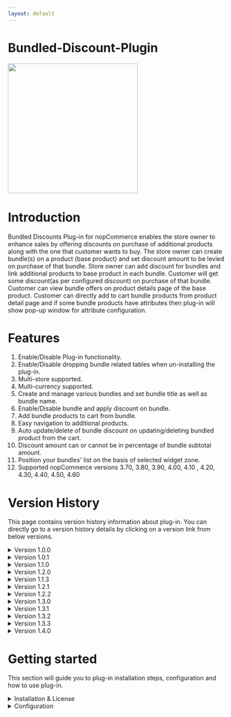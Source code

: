 ```yaml
---
layout: default
---
```


# Bundled-Discount-Plugin 
<img src= "https://shop.nopaccelerate.com/images/thumbs/0001189_bundled-discounts-plugin_570.png" width="300" height="300"> 

# **Introduction**

Bundled Discounts Plug-in for nopCommerce enables the store owner to enhance sales by offering discounts on purchase of additional products along with the one that customer wants to buy. The store owner can create bundle(s) on a product (base product) and set discount amount to be levied on purchase of that bundle. Store owner can add discount for bundles and link additional products to base product in each bundle. Customer will get some discount(as per configured discount) on purchase of that bundle. Customer can view bundle offers on product details page of the base product. Customer can directly add to cart bundle products from product detail page and if some bundle products have attributes then plug-in will show pop-up window for attribute configuration.

# **Features**

1. Enable/Disable Plug-in functionality.
2. Enable/Disable dropping bundle related tables when un-installing the plug-in.
3. Multi-store supported.
4. Multi-currency supported.
5. Create and manage various bundles and set bundle title as well as bundle name.
6. Enable/Disable bundle and apply discount on bundle.
7. Add bundle products to cart from bundle.
8. Easy navigation to additional products.
9. Auto update/delete of bundle discount on updating/deleting bundled product from the cart.
10. Discount amount can or cannot be in percentage of bundle subtotal amount.
11. Position your bundles' list on the basis of selected widget zone.
12. Supported nopCommerce versions 3.70, 3.80, 3.90, 4.00, 4.10 , 4.20, 4.30, 4.40, 4.50, 4.60

# **Version History**

This page contains version history information about plug-in. You can directly go to a version history details by clicking on a version link from below versions.

<details>
  <summary>Version 1.0.0</summary>
  
  <table>
    <tr>
      <th>Release Date</th>
      <td>January 24, 2017</td>
    </tr>
    <tr>
      <th>Plug-In Version</th>
      <td>1.0.0</td>
    </tr>
    <tr>
      <th>Supported nopCommerce Version</th>
      <td>3.80</td>
    </tr>
  </table>
  
**Features:**

1. Create bundles with discount on base product and add product(s) to them.
2. Display active bundles to customers on product details page.
3. Add bundle to cart more than once.
4. Configure attributes for products of the bundle before adding them to cart.
5. Multi-currency support.
6. Multi-store support. 
</details>

<details>
  <summary>Version 1.0.1</summary>
  
  <table>
    <tr>
      <th>Release Date</th>
      <td>February 13, 2017</td>
    </tr>
    <tr>
      <th>Plug-In Version</th>
      <td>1.0.1</td>
    </tr>
    <tr>
      <th>Supported nopCommerce Version</th>
      <td>3.80</td>
    </tr>
  </table>

**Bug Fix:**

1. Wrong calculation of cart total if shipping calculated on checkout page.
</details>

<details>
  <summary>Version 1.1.0</summary>
  
  <table>
    <tr>
      <th>Release Date</th>
      <td>March 10, 2017</td>
    </tr>
    <tr>
      <th>Plug-In Version</th>
      <td>1.1.0</td>
    </tr>
    <tr>
      <th>Supported nopCommerce Version</th>
      <td>3.80,3.90</td>
    </tr>
  </table>

**Features:**

1. Widget Zone Displayed through xml and not through Enum
2. 0 Discount also possible  
3. Display total bundle amount on product detail page
4. Upgrade Plug-in to nopComerce 3.90
</details>

<details>
  <summary>Version 1.2.0</summary>
  
  <table>
    <tr>
      <th>Release Date</th>
      <td>January 24, 2018</td>
    </tr>
    <tr>
      <th>Plug-In Version</th>
      <td>1.2.0</td>
    </tr>
    <tr>
      <th>Supported nopCommerce Version</th>
      <td>4.0</td>
    </tr>
  </table>

**Features:**

1. Upgrade Plug-in to nopComerce 4.0.
   
**Bug:**

1. Manage bundled discount tab --> When we give percentage in decimal it is not display properly.  
2. Remove the price from Bundle discount modal pop-up.
</details>

<details>
  <summary>Version 1.1.3</summary>
  
  <table>
    <tr>
      <th>Release Date</th>
      <td>March 06, 2018</td>
    </tr>
    <tr>
      <th>Plug-In Version</th>
      <td>1.1.3</td>
    </tr>
    <tr>
      <th>Supported nopCommerce Version</th>
      <td>3.70</td>
    </tr>
  </table>

**Features:**

1. Added support  to nopComerce 3.70.
</details>

<details>
  <summary>Version 1.2.1</summary>
  
  <table>
    <tr>
      <th>Release Date</th>
      <td>March 13, 2018</td>
    </tr>
    <tr>
      <th>Plug-In Version</th>
      <td>1.2.1</td>
    </tr>
    <tr>
      <th>Supported nopCommerce Version</th>
      <td>3.70, 3.80, 3.90, 4.00</td>
    </tr>
  </table>

**Features:**

1. Update CORE License DLL 
</details>

<details>
  <summary>Version 1.2.2</summary>
  
  <table>
    <tr>
      <th>Release Date</th>
      <td>March 19, 2018</td>
    </tr>
    <tr>
      <th>Plug-In Version</th>
      <td>1.2.2</td>
    </tr>
    <tr>
      <th>Supported nopCommerce Version</th>
      <td>3.70, 3.80, 3.90, 4.00</td>
    </tr>
  </table>
   
**Bug:**

1. Fixed issue of error log of Null reference exception on customer and order edit event.
</details>

<details>
  <summary>Version 1.3.0</summary>
  
  <table>
    <tr>
      <th>Release Date</th>
      <td>October 10, 2018</td>
    </tr>
    <tr>
      <th>Plug-In Version</th>
      <td>1.3.0</td>
    </tr>
    <tr>
      <th>Supported nopCommerce Version</th>
      <td>4.10</td>
    </tr>
  </table>

   
**Feature:**

1. Added support for nopCommerce 4.10.
</details>

<details>
  <summary>Version 1.3.1</summary>
  
  <table>
    <tr>
      <th>Release Date</th>
      <td>April 05, 2019</td>
    </tr>
    <tr>
      <th>Plug-In Version</th>
      <td>1.3.1</td>
    </tr>
    <tr>
      <th>Supported nopCommerce Version</th>
      <td>4.10</td>
    </tr>
  </table>

**Bug:**

1. Fixed issue - plugin not support with other plugins

2. Fixed design issue of Store selection option on license register and configure page

3. Exception on bundle product configuration and filtering

4. On bundle popup, product name was not displaying correct
   
**Feature:**

1. Added support for root theme for nopCommerce 4.10
</details>

<details>
  <summary>Version 1.3.2</summary>
  
  <table>
    <tr>
      <th>Release Date</th>
      <td>June 03, 2019</td>
    </tr>
    <tr>
      <th>Plug-In Version</th>
      <td>1.3.2</td>
    </tr>
    <tr>
      <th>Supported nopCommerce Version</th>
      <td>4.10</td>
    </tr>
  </table>

**Bug Fix:**

1. Fixed issue - Added compatibility with RealOnePageCheckout plugin (nopTemplate).



[Note: We have made plugin compatible with RealOnePageCheckout plugin of nopTemplate, for that you need to make few minor changes, please take a
<details>
  <summary>look here . ]</summary>
  
**Make Bundled discount compatible with RealOnePageCheckout plugin(nopTemplate)**
To make Bundled discount plugin compatible with RealOnePageCheckout Plugin of nopTemplate you need to follow few steps as below:

Step:1
- Add id="sub-total" In
- SevenSpikes.Nop.Plugins.RealOnePageCheckout\Views\RealOnePageCheckout\OrderTotals.cshtml
- Go to first <tr> row section of table as shown in below image:

![image](https://github.com/user-attachments/assets/c4c5ffa7-d5eb-42f0-9351-630d1b1dae34)


Step:2
Add id="real-onepage-total" In SevenSpikes.Nop.Plugins.RealOnePageCheckout\Views\RealOnePageCheckout\OrderTotals.cshtml

Go to <tr class="order-total"> </tr> section as shown in below image:   

![image](https://github.com/user-attachments/assets/dc163217-48b1-4d5a-9502-5d693e200c17)


Step:3

Go to SevenSpikes.Nop.Plugins.RealOnePageCheckout\Views\RealOnePageCheckout\OrderTotals.cshtml and add following script in end of the page.

<p class="space"> 
<script>

    //ajax-call on SubTotal value change

    var orderSubTotal = document.getElementById('sub-total');

    var UpdateOrderSummary = {

        Url: '@Url.Action("UpdateRealOnePageCheckoutOrderSummary", "BundledDiscounts")'

    }

    orderSubTotal.addEventListener('DOMSubtreeModified', UpdateOrderSection);



    function UpdateOrderSection(e) {

        $.ajax({

            url: UpdateOrderSummary.Url,

            type: "POST",

            success: function (result) {

                if (result.Success) {

                    if (result.BundledDiscount == "") {

                        $('.order-bundle-discount').hide();

                    }

                    else {

                        // add class

                        if (!$(".cart-total tbody tr:first").hasClass('sub-total-row')) {

                            //adding class in Table first <tr> row(SubTotal)

                            $(".cart-total tbody tr:first").addClass('sub-total-row');

                        }



                        //inject bundled  discount field after SubTotal

                        var bundleHtml = "<tr class='order-bundle-discount'><td class='cart-total-left'>@T("Nop.Plugin.XcellenceIt.BundledDiscounts.Totals.BundleDiscount"):</label >" +

                            "</td><td class='cart-total-right'>" +

                            "<span id='bundled-discount-amount' class='value-summary'>-" + result.BundledDiscount + "</span>" +

                            "</td></tr>";

                        $(".order-bundle-discount").remove();

                        $('.sub-total-row').after(bundleHtml);



                        $('.order-bundle-discount').show();

                    }

                    if ($('#real-onepage-total') != null) {

                        $('#real-onepage-total').html(result.OrderTotal);

                    }

                }

            }

        });

    }

</script>
</p>
</details>


**Feature:**

1. Added support for root theme for nopCommerce 4.10
</details>

<details>
  <summary>Version 1.3.3</summary>
  
  <table>
    <tr>
      <th>Release Date</th>
      <td>August 31, 2019</td>
    </tr>
    <tr>
      <th>Plug-In Version</th>
      <td>1.3.3</td>
    </tr>
    <tr>
      <th>Supported nopCommerce Version</th>
      <td>4.10</td>
    </tr>
  </table>

**Bug Fix:**


1. Fixed issue - Add to cart fail with nopTemplate theme.

2. Fixed issue - Order total not correct with Euro currency and custom formatting.


   
**Features:**

1. Core DLL updated with version 3.0.0.
</details>

<details>
  <summary>Version 1.4.0</summary>
  
  <table>
    <tr>
      <th>Release Date</th>
      <td>August 06, 2019</td>
    </tr>
    <tr>
      <th>Plug-In Version</th>
      <td>1.4.0</td>
    </tr>
    <tr>
      <th>Supported nopCommerce Version</th>
      <td>4.20</td>
    </tr>
  </table>

**Bug Fix:**


1. Fixed issue - Add to cart fail with nopTemplate theme.

2. Fixed design - Order total not correct with Euro currency and custom formatting.


   
**Features:**

1. Upgrade plugin to nopCommerce 4.20.

2. Core DLL updated with version 3.0.0.
</details>

# **Getting started**

This section will guide you to plug-in installation steps, configuration and how to use plug-in.
<details>
<summary>Installation & License</summary>

**Installation & License**

Download plug-in object code and put it at your plug-ins folder then follow nopCommerce standard plug-in installation procedure to install plug-in.   Bundled Discounts plug-in is available under “Promotions” group on local plug-ins page. Once plug-in is installed go to your nopCommerce admin panel, and go to **Configuration → Plug-ins → Local plug-ins → Bundled Discounts plug-in.** It will ask you to enter your license key as shown in figure below, enter license key which you received on your registered email after purchasing this plug-in from our website.

![image](https://github.com/user-attachments/assets/7f420da5-52e5-40e1-8222-343ddec73fe2)
</details>

<details>
<summary>Configuration</summary>


This section will guide you for how to configure plug-in.

<summary>General Tab Configuration</summary>


You cannot use plug-in functionality unless you enable it.

You can enable/disable plug-in from general tab of plug-in configure page.
Bundle title will be displayed when displaying bundles on product details page.
Widget Zone will define part of product details page where your bundles will be displayed.
You can choose to delete bundle related data from the database when you un-install the plug-in.

![image](https://github.com/user-attachments/assets/4a034651-7acf-4e6c-b033-a7bd58e250c8)

<details>
<summary>Bundle Configuration</summary>

**Bundle Configuration**

When you open product edit page, you'll see Manage Bundles tab as shown below.

![image](https://github.com/user-attachments/assets/a3137cec-9c61-4ff7-89b4-c4da2ce2533b)

When you click on the tab, you'll be displayed a page where you can manage your bundles.


<details>
<summary>Manage Bundles</summary>

**Manage Bundles**

As you see in below image you can add multiple bundles for a base product.

![image](https://github.com/user-attachments/assets/573609d6-94ec-4569-9578-00a00dedc13b)

Name defines bundle name.
Discount Amount defines the amount of discount to be applied on a bundle.
Use Percentage defines if the discount amount is in percentage or not.
Display Order defines the sequence in which bundles will be displayed to the customer on product details page.
Store defines the store for which the bundle is to be displayed.
Reference Products provides a link to add products to a bundle and displays number of products currently added to the bundle.
Is Active defines whether a bundle is in active state or not. If not in active state, bundle won't be displayed to the customer on product details page.


You can configure bundle products by clicking on the link that says Reference Products for a bundle.
</details>

<details>
<summary>Bundled Products</summary>
  
**Bundled Products**

You can view the list of products added to the bundle here. Display Order defines the sequence in which the products will be displayed inside a bundle on product details page. You can edit this field as per your choice. Base product will be displayed first and the remaining products - as per the display order.
![image](https://github.com/user-attachments/assets/77990b2b-d41b-4453-a63f-9a2512d0becf)
  
You can add multiple product to the product list by clicking on the "Add product" button.

<details>
<summary>Add bundled Products</summary>
  
**Add bundled products**

You can add one or more products to the bundle by checking the check-box(es) of the product(s) you want to add.
![image](https://github.com/user-attachments/assets/bb3de732-0482-4e52-aa97-b8391a28cf08)

You can filter the products by the fields provided above the list.

If you cannot view your product in the list, please check if the product agrees to any one of the following conditions :

It is already added to the bundle.
It is the base product of the bundle.
It is a grouped product.
It is a gift card.
Customer Enters Price is enabled for the product.
If you are logged in as vendor, the product you are searching for is not your product.


If none of the above conditions apply to your product, you can get help from our team. Please refer How to get help.
</details>
</details>

<details>
<summary>Scenarios of use</summary>

**Scenarios of use**

This section will give you a scenarios of use for Bundled Discounts plug-in.
</details>
<details>
<summary>Display Bundle list</summary>
Display Bundle List
As you see in below image you can add bundle to the cart by clicking on ADD TO CART bundle below your choice of bundle. You can add multiple or same bundles to the cart more than once.
![image](https://github.com/user-attachments/assets/1d930ece-b629-47fd-a249-4ad46558ffea)

When you click on ADD TO CART button and if any of your products linked with the bundle has any configurable property(attribute) to be selected, a pop-up window will appear asking you to select attributes of your choice.

Attribute Pop-up

You can view the discounts applied on the cart as well as on order summary pages.

Bundle Discount Summary

If you cannot view your bundles on product details page, please check if your bundle has products added to it, your bundle is in active state and also the widget for Bundled Discounts plug-in is enabled as shown below:

Attribute Pop-up

Bundle Discount Summary

![image](https://github.com/user-attachments/assets/ff3b3668-d53c-4507-8550-1e6137065c55)

If you still cannot view your bundles list on product details page, you can get help from our team. Please refer How to get help.
</details>

<details>
<summary>Attribute Pop-up</summary>

**Attribute Pop-up**

As you see in below image you can set attributes as per your requirement.

Any required attribute if left unset, will show you an error while all attributes set properly will add the bundle to the cart.

![image](https://github.com/user-attachments/assets/2bb4624a-8d88-44d7-8775-8d577c8f9318)
</details>

<details>
<summary>Bundle Discount Summary</summary>

The discount applied on your order from the selected bundles will be shown on cart page, on Confirm Order page and on Order Details page(after placing the order) as below:

![image](https://github.com/user-attachments/assets/eeabc2bd-af69-4970-b480-b595dd1decbb)

# **How to get help**

How to get help
Please drop us an email at support@nopaccelerate.com with issues you're facing.



Please include below details when you're writing mail us.

1. Your Order Number:

2. Store's nopCommerce version:

3. nopAccelerate Plus Plugin version:

4. Store Admin credentials (if possible):

5. Reproduce steps:

6. Is there any customization in your store:



It will helpful if you attach images/screen-cast, so it will helpfully for reproduce issue at our end.



You can also email us steps for generating issue at our end. For that you need to follow below steps.

Open “psr.exe” from “Run” in your windows operating system.
Click on “Start Record” button and do your steps to produce your issue.
Click “Stop Record” button once you complete recording steps. It will ask you to save a zip file.
Send us saved zip file via email.

# **Make Bundled discount compatible with RealOnePageCheckout plugin(nopTemplate).**
**To make Bundled discount plugin compatible with RealOnePageCheckout Plugin of nopTemplate you need to follow few steps as below:**


**Step:1**



Add id="sub-total" In

SevenSpikes.Nop.Plugins.RealOnePageCheckout\Views\RealOnePageCheckout\OrderTotals.cshtml

Go to first <tr> row section of table as shown in below image:

![image](https://github.com/user-attachments/assets/3f250ac7-8497-415e-bc71-fd0376936097)

**Step:2**
Add id="real-onepage-total" In SevenSpikes.Nop.Plugins.RealOnePageCheckout\Views\RealOnePageCheckout\OrderTotals.cshtml

Go to <tr class="order-total"> </tr> section as shown in below image:
![image](https://github.com/user-attachments/assets/65d66bbe-e493-4024-b8fb-0dff5942c37c)

**Step:3**



Go to SevenSpikes.Nop.Plugins.RealOnePageCheckout\Views\RealOnePageCheckout\OrderTotals.cshtml and add following script in end of the page.
<p class="space"> 
<script>



    //ajax-call on SubTotal value change

    var orderSubTotal = document.getElementById('sub-total');

    var UpdateOrderSummary = {

        Url: '@Url.Action("UpdateRealOnePageCheckoutOrderSummary", "BundledDiscounts")'

    }

    orderSubTotal.addEventListener('DOMSubtreeModified', UpdateOrderSection);



    function UpdateOrderSection(e) {

        $.ajax({

            url: UpdateOrderSummary.Url,

            type: "POST",

            success: function (result) {

                if (result.Success) {

                    if (result.BundledDiscount == "") {

                        $('.order-bundle-discount').hide();

                    }

                    else {

                        // add class

                        if (!$(".cart-total tbody tr:first").hasClass('sub-total-row')) {

                            //adding class in Table first <tr> row(SubTotal)

                            $(".cart-total tbody tr:first").addClass('sub-total-row');

                        }



                        //inject bundled  discount field after SubTotal

                        var bundleHtml = "<tr class='order-bundle-discount'><td class='cart-total-left'>@T("Nop.Plugin.XcellenceIt.BundledDiscounts.Totals.BundleDiscount"):</label >" +

                            "</td><td class='cart-total-right'>" +

                            "<span id='bundled-discount-amount' class='value-summary'>-" + result.BundledDiscount + "</span>" +

                            "</td></tr>";

                        $(".order-bundle-discount").remove();

                        $('.sub-total-row').after(bundleHtml);



                        $('.order-bundle-discount').show();

                    }

                    if ($('#real-onepage-total') != null) {

                        $('#real-onepage-total').html(result.OrderTotal);

                    }

                }

            }

        });

    }

</script>
</p>
